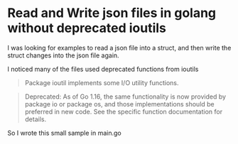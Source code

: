 # Read and Write json files in golang without deprecated ioutils

I was looking for examples to read a json file into a struct, and then write the struct changes into the json file again.

I noticed many of the files used deprecated functions from ioutils

>Package ioutil implements some I/O utility functions.

>Deprecated: As of Go 1.16, the same functionality is now provided by package io or package os, and those implementations should be preferred in new code. See the specific function documentation for details.

So I wrote this small sample in main.go